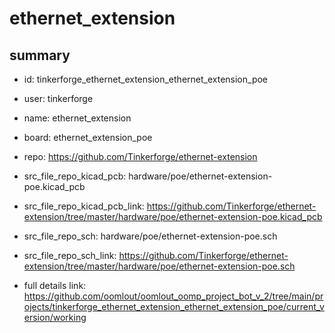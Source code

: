 # ethernet_extension
 
## summary 
* id: tinkerforge_ethernet_extension_ethernet_extension_poe
* user: tinkerforge
* name: ethernet_extension
* board: ethernet_extension_poe
* repo: https://github.com/Tinkerforge/ethernet-extension
* src_file_repo_kicad_pcb: hardware/poe/ethernet-extension-poe.kicad_pcb
* src_file_repo_kicad_pcb_link: https://github.com/Tinkerforge/ethernet-extension/tree/master/hardware/poe/ethernet-extension-poe.kicad_pcb


* src_file_repo_sch: hardware/poe/ethernet-extension-poe.sch
* src_file_repo_sch_link: https://github.com/Tinkerforge/ethernet-extension/tree/master/hardware/poe/ethernet-extension-poe.sch
* full details link: https://github.com/oomlout/oomlout_oomp_project_bot_v_2/tree/main/projects/tinkerforge_ethernet_extension_ethernet_extension_poe/current_version/working  







